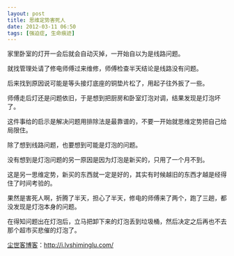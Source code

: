 ```yaml
---
layout: post
title: 思维定势害死人
date: 2012-03-11 06:50
tags: [强迫症, 生命痕迹]
---
```

家里卧室的灯开一会后就会自动灭掉，一开始自以为是线路问题。

就找管理处请了修电师傅过来维修，师傅检查半天结论是线路没有问题。

后来找到原因说可能是等头接灯底座的铜垫片松了，用起子往外扳了一些。

师傅走后灯还是问题依旧，于是想到把厨房和卧室灯泡对调，结果发现是灯泡坏了。

这件事给的启示是解决问题用排除法是最靠谱的，不要一开始就思维定势把自己给局限住。

除了想到线路问题，也要想到可能是灯泡的问题。

没有想到是灯泡问题的另一原因是因为灯泡是新买的，只用了一个月不到。

这是另一思维定势，新买的东西就一定是好的，其实有时候越旧的东西才越是经得住了时间考验的。

果然是害死人啊，折腾了半天，担心了半天，修电的师傅来了两个，跑了三趟，都没发现是灯泡本身的问题。

在得知问题出在灯泡后，立马把卸下来的灯泡丢到垃圾桶，然后决定之后再也不去那个超市买悲催的灯泡了。

<a href="http://i.lvshiminglu.com/">尘世客博客</a>：<a href="http://i.lvshiminglu.com/">http://i.lvshiminglu.com/</a>

